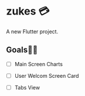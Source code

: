 # zukes 💳

A new Flutter project.


## Goals🏃‍♀️
- [ ] Main Screen Charts
- [ ] User Welcom Screen Card
- [ ] Tabs View


